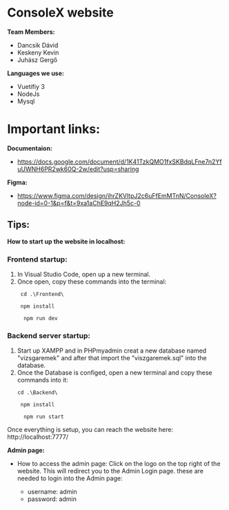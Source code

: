 # ConsoleX website
  **Team Members:**

- Dancsik Dávid
- Keskeny Kevin
- Juhász Gergő

**Languages we use:**
- Vuetifiy 3
- NodeJs
- Mysql

# Important links:

**Documentaion:**
- https://docs.google.com/document/d/1K41TzkQMO1fxSKBdqLFne7n2YfuUWNH6PR2wk60Q-2w/edit?usp=sharing

**Figma:**
- https://www.figma.com/design/ihrZKVltpJ2c6uFfEmMTnN/ConsoleX?node-id=0-1&p=f&t=9xa1aChE9qH2Jh5c-0

## Tips:

**How to start up the website in localhost:**
### Frontend startup:
   1. In Visual Studio Code, open up a new terminal.
   2. Once open,  copy these commands into the terminal:
      ```
       cd .\Frontend\
      ```
      ```
       npm install 
      ```
      ```
        npm run dev 
      ```
### Backend server startup:
   1. Start up XAMPP and in PHPmyadmin creat a new database named "vizsgaremek" and after that import the "viszgaremek.sql" into the database.
   2. Once the Database is configed, open a new terminal and copy these commands into it:
      ```
      cd .\Backend\
      ```
      ```
       npm install 
      ```
      ```
        npm run start 
      ```
 Once everything is setup, you can reach the website here: http://localhost:7777/


**Admin page:**
- How to access the admin page:
  Click on the logo on the top right of the website. This will redirect you to the Admin Login page.
  these are needed to login into the Admin page:

   - username: admin
   - password: admin

